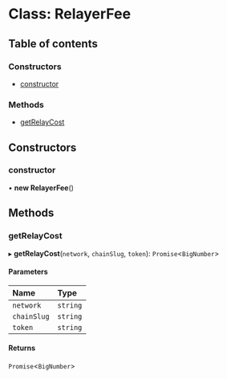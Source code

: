 # Class: RelayerFee

## Table of contents

### Constructors

- [constructor](RelayerFee.md#constructor)

### Methods

- [getRelayCost](RelayerFee.md#getrelaycost)

## Constructors

### <a id="constructor" name="constructor"></a> constructor

• **new RelayerFee**()

## Methods

### <a id="getrelaycost" name="getrelaycost"></a> getRelayCost

▸ **getRelayCost**(`network`, `chainSlug`, `token`): `Promise`<`BigNumber`\>

#### Parameters

| Name | Type |
| :------ | :------ |
| `network` | `string` |
| `chainSlug` | `string` |
| `token` | `string` |

#### Returns

`Promise`<`BigNumber`\>
